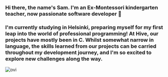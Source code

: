 ### Hi there, the name's Sam. I'm an Ex-Montessori kindergarten teacher, now passionate software developer 👋
### I'm currently studying in Helsinki, preparing myself for my first leap into the world of professional programming! At Hive, our projects have mostly been in C. Whilst somewhat narrow in language, the skills learned from our projects can be carried throughout my development journey, and I'm so excited to explore new challenges along the way.
<img src="https://github-readme-stats.vercel.app/api/top-langs?username=samyewel&show_icons=true&locale=en&layout=compact&theme=chartreuse-dark" alt="ovi" />
<!--
**Samyewel/Samyewel** is a ✨ _special_ ✨ repository because its `README.md` (this file) appears on your GitHub profile.

Here are some ideas to get you started:

- 🔭 I’m currently working on ...
- 🌱 I’m currently learning ...
- 👯 I’m looking to collaborate on ...
- 🤔 I’m looking for help with ...
- 💬 Ask me about ...
- 📫 How to reach me: ...
- 😄 Pronouns: ...
- ⚡ Fun fact: ...
-->
